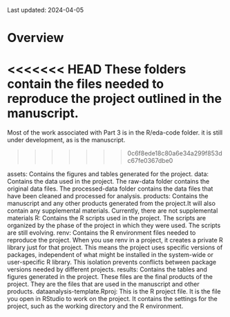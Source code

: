 Last updated: 2024-04-05
# Overview
<<<<<<< HEAD
These folders contain the files needed to reproduce the project outlined in the manuscript. 
=======
Most of the work associated with Part 3 is in the R/eda-code folder. it is still under development, as is the manuscript. 
>>>>>>> 0c6f8ede18c80a6e34a299f853dc67fe0367dbe0

assets: Contains the figures and tables generated for the project.
data: Contains the data used in the project. The raw-data folder contains the original data files. The processed-data folder contains the data files that have been cleaned and processed for analysis.
products: Contains the manuscript and any other products generated from the project.It will also contain any supplemental materials. Currently, there are not supplemental materials
R: Contains the R scripts used in the project. The scripts are organized by the phase of the project in which they were used. The scripts are still evolving.
renv: Contains the R environment files needed to reproduce the project. When you use renv in a project, it creates a private R library just for that project. This means the project uses specific versions of packages, independent of what might be installed in the system-wide or user-specific R library. This isolation prevents conflicts between package versions needed by different projects.
results: Contains the tables and figures generated in the project. These files are the final products of the project. They are the files that are used in the manuscript and other products. 
dataanalysis-template.Rproj: This is the R project file. It is the file you open in RStudio to work on the project. It contains the settings for the project, such as the working directory and the R environment.